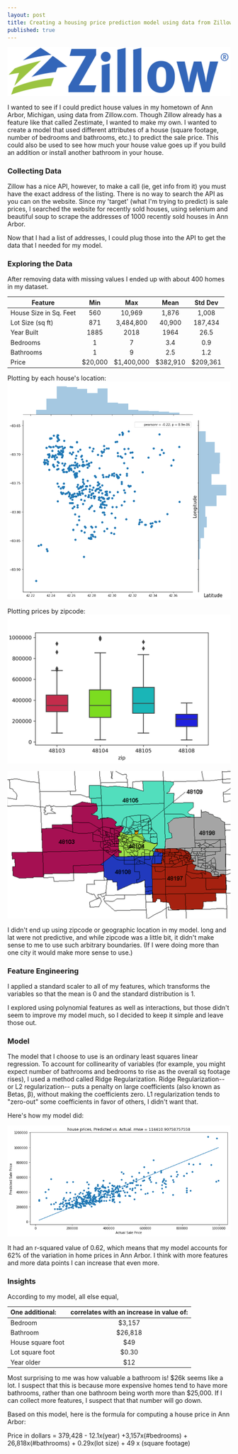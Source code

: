 ```yaml
---
layout: post
title: Creating a housing price prediction model using data from Zillow.com
published: true
---
```

![zillow](https://raw.githubusercontent.com/10brink/10brink.github.io/master/Zillow-logo.jpg)

I wanted to see if I could predict house values in my hometown of Ann Arbor, Michigan, using data from Zillow.com. Though Zillow already has a feature like that called Zestimate, I wanted to make my own. I wanted to create a model that used different attributes of a house (square footage, number of bedrooms and bathrooms, etc.) to predict the sale price. This could also be used to see how much your house value goes up if you build an addition or install another bathroom in your house.  

### Collecting Data

Zillow has a nice API, however, to make a call (ie, get info from it) you must have the exact address of the listing. There is no way to search the API as you can on the website. Since my 'target' (what I'm trying to predict) is sale prices, I searched the website for recently sold houses, using selenium and beautiful soup to scrape the addresses of 1000 recently sold houses in Ann Arbor. 

Now that I had a list of addresses, I could plug those into the API to get the data that I needed for my model. 

### Exploring the Data

After removing data with missing values I ended up with about 400 homes in my dataset. 

|   Feature    | Min| Max  | Mean   | Std Dev|
| ------|:------:|:-------:| :-----:| :-----: |
| House Size in Sq. Feet | 560 | 10,969 | 1,876 | 1,008|
| Lot Size (sq ft)     | 871    |   3,484,800 | 40,900 | 187,434 |
| Year Built | 1885  |  2018 | 1964 | 26.5 |
|  Bedrooms     | 1| 7 | 3.4| 0.9 |
|  Bathrooms    | 1 | 9 | 2.5 | 1.2 | 
| Price | $20,000 | $1,400,000 |$382,910 | $209,361      |  


Plotting by each house's location:
![houses by long, lat](https://raw.githubusercontent.com/10brink/10brink.github.io/master/geoplot.png)

Plotting prices by zipcode:
![bplot by zipcode](https://raw.githubusercontent.com/10brink/10brink.github.io/master/bplot.jpg)

![AA zipcodes](https://raw.githubusercontent.com/10brink/10brink.github.io/master/aazip.gif)


I didn't end up using zipcode or geographic location in my model. long and lat were not predictive, and while zipcode was a little bit, it didn't make sense to me to use such arbitrary boundaries. (If I were doing more than one city it would make more sense to use.)

### Feature Engineering

I applied a standard scaler to all of my features, which transforms the variables so that the mean is 0 and the standard distribution is 1. 

I explored using polynomial features as well as interactions, but those didn't seem to improve my model much, so I decided to keep it simple and leave those out. 

### Model 

The model that I choose to use is an ordinary least squares linear regression. To account for collinearity of variables (for example, you might expect number of bathrooms and bedrooms to rise as the overall sq footage rises), I used a method called Ridge Regularization. Ridge Regularization-- or L2 regularization-- puts a penalty on large coefficients (also known as Betas, β), without making the coefficients zero. L1 regularization tends to "zero-out" some coefficients in favor of others, I didn't want that. 

Here's how my model did:

![prediction vs actual](https://raw.githubusercontent.com/10brink/10brink.github.io/master/housegraph.png)

It had an r-squared value of 0.62, which means that my model accounts for 62% of the variation in home prices in Ann Arbor. I think with more features and more data points I can increase that even more. 

### Insights
According to my model, all else equal,

| One additional: | correlates with an increase in value of:   |
| :--- |:----:|
| Bedroom|$3,157|
|Bathroom|$26,818|
|House square foot|$49|
|Lot square foot|$0.30|
|Year older|$12|

Most surprising to me was how valuable a bathroom is! $26k seems like a lot. I suspect that this is because more expensive homes tend to have more bathrooms, rather than one bathroom being worth more than $25,000. If I can collect more features, I suspect that that number will go down. 


Based on this model, here is the formula for computing a house price in Ann Arbor:

Price in dollars = 379,428 - 12.1x(year) +3,157x(#bedrooms) + 26,818x(#bathrooms) + 0.29x(lot size) + 49 x (square footage)
